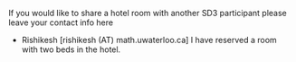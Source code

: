 If you would like to share a hotel room with another SD3 participant please leave your contact info here


* Rishikesh [rishikesh (AT) math.uwaterloo.ca]     I have reserved a room with two beds in the hotel.
